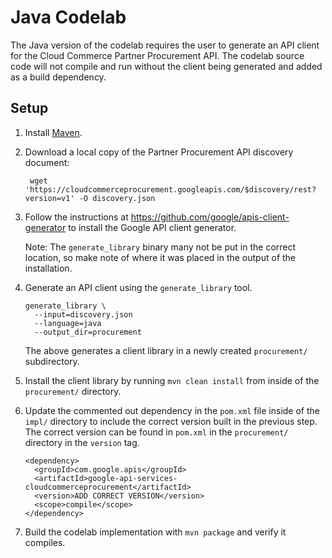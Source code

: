 # Java Codelab

The Java version of the codelab requires the user to generate an API client for
the Cloud Commerce Partner Procurement API. The codelab source code will not
compile and run without the client being generated and added as a build
dependency.

## Setup

1. Install [Maven](http://maven.apache.org/).

1. Download a local copy of the Partner Procurement API discovery document:

        wget 'https://cloudcommerceprocurement.googleapis.com/$discovery/rest?version=v1' -O discovery.json

1. Follow the instructions at https://github.com/google/apis-client-generator to
   install the Google API client generator.
   
   Note: The `generate_library` binary many not be put in the correct location,
   so make note of where it was placed in the output of the installation.

1. Generate an API client using the `generate_library` tool.

       generate_library \
         --input=discovery.json
         --language=java
         --output_dir=procurement
   
   The above generates a client library in a newly created `procurement/`
   subdirectory.

1. Install the client library by running `mvn clean install` from inside of the
   `procurement/` directory.

1. Update the commented out dependency in the `pom.xml` file inside of the
   `impl/` directory to include the correct version built in the previous step.
   The correct version can be found in `pom.xml` in the `procurement/` directory
   in the `version` tag.

       <dependency>
         <groupId>com.google.apis</groupId>
         <artifactId>google-api-services-cloudcommerceprocurement</artifactId>
         <version>ADD CORRECT VERSION</version>
         <scope>compile</scope>
       </dependency>

1. Build the codelab implementation with `mvn package` and verify it compiles.
